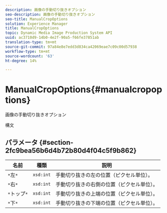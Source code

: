 ```yaml
---
description: 画像の手動切り抜きオプション
seo-description: 画像の手動切り抜きオプション
seo-title: ManualCropOptions
solution: Experience Manager
title: ManualCropOptions
topic: Dynamic Media Image Production System API
uuid: ac3710d9-14b0-4e2f-90a5-f66fe37851ab
translation-type: tm+mt
source-git-commit: 97a84e8e7edd3d834ca42069eae7c09c00d57938
workflow-type: tm+mt
source-wordcount: '63'
ht-degree: 14%

---
```



# ManualCropOptions{#manualcropoptions}

画像の手動切り抜きオプション

構文

## パラメータ {#section-2fc9bea56b6d4b72b80d4f04c5f9b862}

| 名前 | 種類 | 説明 |
|---|---|---|
| `*`左`*` | `xsd:int` | 手動切り抜きの左の位置（ピクセル単位）。 |
| `*`右`*` | `xsd:int` | 手動切り抜きの右側の位置（ピクセル単位）。 |
| `*`トップ`*` | `xsd:int` | 手動切り抜きの上端の位置（ピクセル単位）。 |
| `*`下`*` | `xsd:int` | 手動切り抜きの下端の位置（ピクセル単位）。 |

